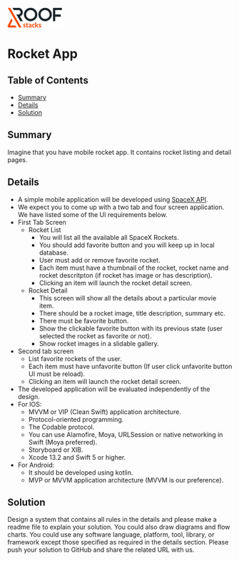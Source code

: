 ![RoofStacks Logo](../../roofstacks-logo.png)

# Rocket App

## Table of Contents
  - [Summary](#summary)
  - [Details](#details)
  - [Solution](#solution)
  
## Summary
Imagine that you have mobile rocket app. It contains rocket listing and detail pages.


## Details
- A simple mobile application will be developed using [SpaceX API](https://github.com/r-spacex/SpaceX-API).
- We expect you to come up with a two tab and four screen application. We have listed some of the UI requirements below.
- First Tab Screen
  - Rocket List
    - You will list all the available all SpaceX Rockets.
    - You should add favorite button and you will keep up in local database.
    - User must add or remove favorite rocket.
    - Each item must have a thumbnail of the rocket, rocket name and rocket descritpton (if rocket has image or has description).
    - Clicking an item will launch the rocket detail screen.
  - Rocket Detail
    - This screen will show all the details about a particular movie item.
    - There should be a rocket image, title description, summary etc.
    - There must be favorite button.
    - Show the clickable favorite button with its previous state (user selected the rocket as favorite or not).
    - Show rocket images in a slidable gallery.
- Second tab screen
  - List favorite rockets of the user.
  - Each item must have unfavorite button (If user click unfavorite button UI must be reload).
  - Clicking an item will launch the rocket detail screen.
- The developed application will be evaluated independently of the design.
- For IOS:
  - MVVM or VIP (Clean Swift) application architecture.
  - Protocol-oriented programming.
  - The Codable protocol.
  - You can use Alamofire, Moya, URLSession or native networking in Swift (Moya preferred).
  - Storyboard or XIB.
  - Xcode 13.2 and Swift 5 or higher.
- For Android:
  - It should be developed using kotlin.
  - MVP or MVVM application architecture (MVVM is our preference).
  

## Solution
Design a system that contains all rules in the details and please make a readme file to explain your solution. You could also draw diagrams and flow charts. You could use any software language, platform, tool, library, or framework except those specified as required in the details section. Please push your solution to GitHub and share the related URL with us.